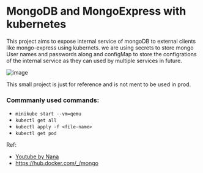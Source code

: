# MongoDB and MongoExpress with kubernetes

This project aims to expose internal service of mongoDB to external clients like mongo-express using kubernets. we are using secrets to store mongo User names and passwords along and configMap to store the configrations of the internal service as they can used by multiple services in future.

![image](https://user-images.githubusercontent.com/60577767/219970679-2f07d337-e48b-413b-92cc-3ba4f86a4139.png)


This small project is just for reference and is not ment to be used in prod.

### Commmanly used commands:

-   `minikube start --vm=qemu`
-   `kubectl get all`
-   `kubectl apply -f <file-name>`
-   `kubectl get pod`

Ref:

-   [Youtube by Nana](https://www.youtube.com/watch?v=X48VuDVv0do)
-   https://hub.docker.com/_/mongo
